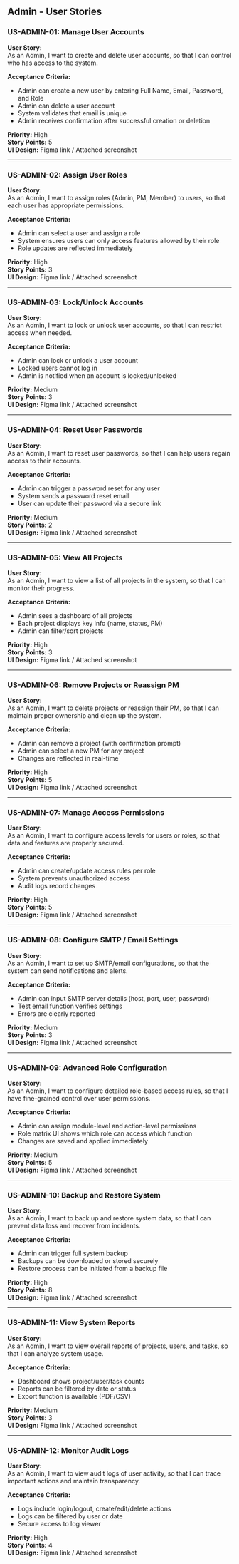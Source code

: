 ## Admin - User Stories

### US-ADMIN-01: Manage User Accounts

**User Story:**  
As an Admin, I want to create and delete user accounts, so that I can control who has access to the system.

**Acceptance Criteria:**  
- Admin can create a new user by entering Full Name, Email, Password, and Role  
- Admin can delete a user account  
- System validates that email is unique  
- Admin receives confirmation after successful creation or deletion  

**Priority:** High  
**Story Points:** 5  
**UI Design:** Figma link / Attached screenshot  

---

### US-ADMIN-02: Assign User Roles

**User Story:**  
As an Admin, I want to assign roles (Admin, PM, Member) to users, so that each user has appropriate permissions.

**Acceptance Criteria:**  
- Admin can select a user and assign a role  
- System ensures users can only access features allowed by their role  
- Role updates are reflected immediately  

**Priority:** High  
**Story Points:** 3  
**UI Design:** Figma link / Attached screenshot  

---

### US-ADMIN-03: Lock/Unlock Accounts

**User Story:**  
As an Admin, I want to lock or unlock user accounts, so that I can restrict access when needed.

**Acceptance Criteria:**  
- Admin can lock or unlock a user account  
- Locked users cannot log in  
- Admin is notified when an account is locked/unlocked  

**Priority:** Medium  
**Story Points:** 3  
**UI Design:** Figma link / Attached screenshot  

---

### US-ADMIN-04: Reset User Passwords

**User Story:**  
As an Admin, I want to reset user passwords, so that I can help users regain access to their accounts.

**Acceptance Criteria:**  
- Admin can trigger a password reset for any user  
- System sends a password reset email  
- User can update their password via a secure link  

**Priority:** Medium  
**Story Points:** 2  
**UI Design:** Figma link / Attached screenshot  

---

### US-ADMIN-05: View All Projects

**User Story:**  
As an Admin, I want to view a list of all projects in the system, so that I can monitor their progress.

**Acceptance Criteria:**  
- Admin sees a dashboard of all projects  
- Each project displays key info (name, status, PM)  
- Admin can filter/sort projects  

**Priority:** High  
**Story Points:** 3  
**UI Design:** Figma link / Attached screenshot  

---

### US-ADMIN-06: Remove Projects or Reassign PM

**User Story:**  
As an Admin, I want to delete projects or reassign their PM, so that I can maintain proper ownership and clean up the system.

**Acceptance Criteria:**  
- Admin can remove a project (with confirmation prompt)  
- Admin can select a new PM for any project  
- Changes are reflected in real-time  

**Priority:** High  
**Story Points:** 5  
**UI Design:** Figma link / Attached screenshot  

---

### US-ADMIN-07: Manage Access Permissions

**User Story:**  
As an Admin, I want to configure access levels for users or roles, so that data and features are properly secured.

**Acceptance Criteria:**  
- Admin can create/update access rules per role  
- System prevents unauthorized access  
- Audit logs record changes  

**Priority:** High  
**Story Points:** 5  
**UI Design:** Figma link / Attached screenshot  

---

### US-ADMIN-08: Configure SMTP / Email Settings

**User Story:**  
As an Admin, I want to set up SMTP/email configurations, so that the system can send notifications and alerts.

**Acceptance Criteria:**  
- Admin can input SMTP server details (host, port, user, password)  
- Test email function verifies settings  
- Errors are clearly reported  

**Priority:** Medium  
**Story Points:** 3  
**UI Design:** Figma link / Attached screenshot  

---

### US-ADMIN-09: Advanced Role Configuration

**User Story:**  
As an Admin, I want to configure detailed role-based access rules, so that I have fine-grained control over user permissions.

**Acceptance Criteria:**  
- Admin can assign module-level and action-level permissions  
- Role matrix UI shows which role can access which function  
- Changes are saved and applied immediately  

**Priority:** Medium  
**Story Points:** 5  
**UI Design:** Figma link / Attached screenshot  

---

### US-ADMIN-10: Backup and Restore System

**User Story:**  
As an Admin, I want to back up and restore system data, so that I can prevent data loss and recover from incidents.

**Acceptance Criteria:**  
- Admin can trigger full system backup  
- Backups can be downloaded or stored securely  
- Restore process can be initiated from a backup file  

**Priority:** High  
**Story Points:** 8  
**UI Design:** Figma link / Attached screenshot  

---

### US-ADMIN-11: View System Reports

**User Story:**  
As an Admin, I want to view overall reports of projects, users, and tasks, so that I can analyze system usage.

**Acceptance Criteria:**  
- Dashboard shows project/user/task counts  
- Reports can be filtered by date or status  
- Export function is available (PDF/CSV)  

**Priority:** Medium  
**Story Points:** 3  
**UI Design:** Figma link / Attached screenshot  

---

### US-ADMIN-12: Monitor Audit Logs

**User Story:**  
As an Admin, I want to view audit logs of user activity, so that I can trace important actions and maintain transparency.

**Acceptance Criteria:**  
- Logs include login/logout, create/edit/delete actions  
- Logs can be filtered by user or date  
- Secure access to log viewer  

**Priority:** High  
**Story Points:** 4  
**UI Design:** Figma link / Attached screenshot  
